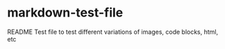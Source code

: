 # markdown-test-file
README Test file to test different variations of images, code blocks, html, etc
